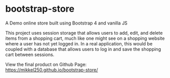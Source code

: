 # bootstrap-store
A Demo online store built using Bootstrap 4 and vanilla JS

This project uses session storage that allows users to add, edit, and delete items from a shopping cart, much like one might see on a shopping website where a user has not yet logged in.
In a real application, this would be coupled with a database that allows users to log in and save the shopping cart between sessions.


View the final product on Github Page: https://mikkel250.github.io/bootstrap-store/
